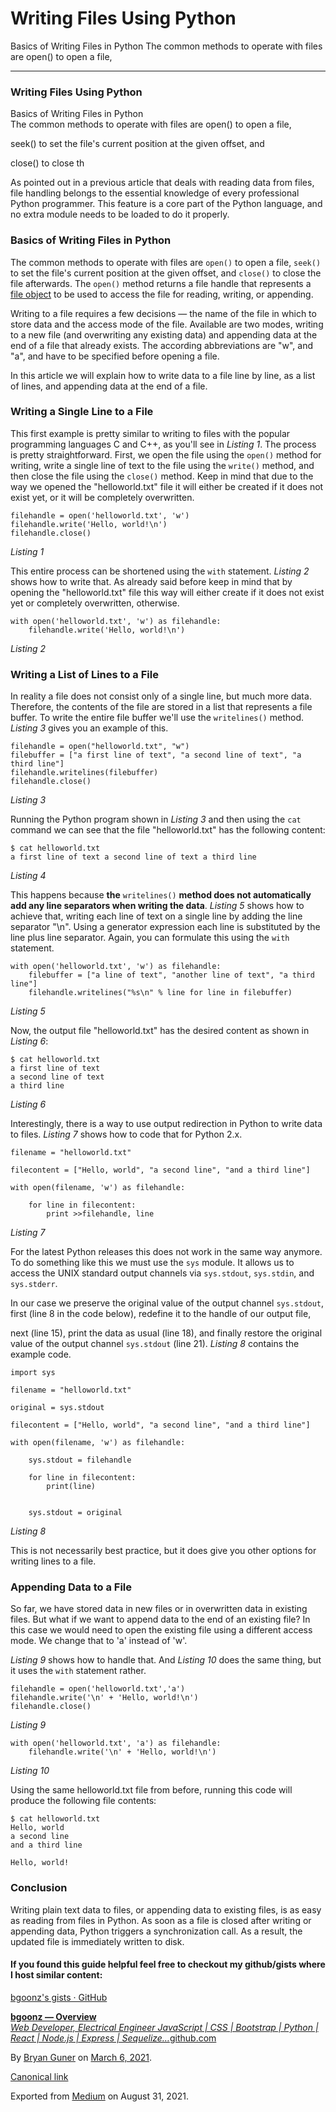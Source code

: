 # Writing Files Using Python

Basics of Writing Files in Python The common methods to operate with files are open() to open a file,

---

### Writing Files Using Python

Basics of Writing Files in Python  
The common methods to operate with files are open() to open a file,

seek() to set the file's current position at the given offset, and

close() to close th

As pointed out in a previous article that deals with reading data from files, file handling belongs to the essential knowledge of every professional Python programmer. This feature is a core part of the Python language, and no extra module needs to be loaded to do it properly.

### Basics of Writing Files in Python

The common methods to operate with files are `open()` to open a file, `seek()` to set the file's current position at the given offset, and `close()` to close the file afterwards. The `open()` method returns a file handle that represents a <a href="https://docs.python.org/3/glossary.html#term-file-object" class="markup--anchor markup--p-anchor">file object</a> to be used to access the file for reading, writing, or appending.

Writing to a file requires a few decisions — the name of the file in which to store data and the access mode of the file. Available are two modes, writing to a new file (and overwriting any existing data) and appending data at the end of a file that already exists. The according abbreviations are "w", and "a", and have to be specified before opening a file.

In this article we will explain how to write data to a file line by line, as a list of lines, and appending data at the end of a file.

### Writing a Single Line to a File

This first example is pretty similar to writing to files with the popular programming languages C and C++, as you'll see in _Listing 1_. The process is pretty straightforward. First, we open the file using the `open()` method for writing, write a single line of text to the file using the `write()` method, and then close the file using the `close()` method. Keep in mind that due to the way we opened the "helloworld.txt" file it will either be created if it does not exist yet, or it will be completely overwritten.

    filehandle = open('helloworld.txt', 'w')
    filehandle.write('Hello, world!\n')
    filehandle.close()

_Listing 1_

This entire process can be shortened using the `with` statement. _Listing 2_ shows how to write that. As already said before keep in mind that by opening the "helloworld.txt" file this way will either create if it does not exist yet or completely overwritten, otherwise.

    with open('helloworld.txt', 'w') as filehandle:
        filehandle.write('Hello, world!\n')

_Listing 2_

### Writing a List of Lines to a File

In reality a file does not consist only of a single line, but much more data. Therefore, the contents of the file are stored in a list that represents a file buffer. To write the entire file buffer we'll use the `writelines()` method. _Listing 3_ gives you an example of this.

    filehandle = open("helloworld.txt", "w")
    filebuffer = ["a first line of text", "a second line of text", "a third line"]
    filehandle.writelines(filebuffer)
    filehandle.close()

_Listing 3_

Running the Python program shown in _Listing 3_ and then using the `cat` command we can see that the file "helloworld.txt" has the following content:

    $ cat helloworld.txt
    a first line of text a second line of text a third line

_Listing 4_

This happens because **the** `writelines()` **method does not automatically add any line separators when writing the data**. _Listing 5_ shows how to achieve that, writing each line of text on a single line by adding the line separator "\\n". Using a generator expression each line is substituted by the line plus line separator. Again, you can formulate this using the `with` statement.

    with open('helloworld.txt', 'w') as filehandle:
        filebuffer = ["a line of text", "another line of text", "a third line"]
        filehandle.writelines("%s\n" % line for line in filebuffer)

_Listing 5_

Now, the output file "helloworld.txt" has the desired content as shown in _Listing 6_:

    $ cat helloworld.txt
    a first line of text
    a second line of text
    a third line

_Listing 6_

Interestingly, there is a way to use output redirection in Python to write data to files. _Listing 7_ shows how to code that for Python 2.x.

    filename = "helloworld.txt"

    filecontent = ["Hello, world", "a second line", "and a third line"]

    with open(filename, 'w') as filehandle:

        for line in filecontent:
            print >>filehandle, line

_Listing 7_

For the latest Python releases this does not work in the same way anymore. To do something like this we must use the `sys` module. It allows us to access the UNIX standard output channels via `sys.stdout`, `sys.stdin`, and `sys.stderr`.

In our case we preserve the original value of the output channel `sys.stdout`, first (line 8 in the code below), redefine it to the handle of our output file,

next (line 15), print the data as usual (line 18), and finally restore the original value of the output channel `sys.stdout` (line 21). _Listing 8_ contains the example code.

    import sys

    filename = "helloworld.txt"

    original = sys.stdout

    filecontent = ["Hello, world", "a second line", "and a third line"]

    with open(filename, 'w') as filehandle:

        sys.stdout = filehandle

        for line in filecontent:
            print(line)


        sys.stdout = original

_Listing 8_

This is not necessarily best practice, but it does give you other options for writing lines to a file.

### Appending Data to a File

So far, we have stored data in new files or in overwritten data in existing files. But what if we want to append data to the end of an existing file? In this case we would need to open the existing file using a different access mode. We change that to 'a' instead of 'w'.

_Listing 9_ shows how to handle that. And _Listing 10_ does the same thing, but it uses the `with` statement rather.

    filehandle = open('helloworld.txt','a')
    filehandle.write('\n' + 'Hello, world!\n')
    filehandle.close()

_Listing 9_

    with open('helloworld.txt', 'a') as filehandle:
        filehandle.write('\n' + 'Hello, world!\n')

_Listing 10_

Using the same helloworld.txt file from before, running this code will produce the following file contents:

    $ cat helloworld.txt
    Hello, world
    a second line
    and a third line

    Hello, world!

### Conclusion

Writing plain text data to files, or appending data to existing files, is as easy as reading from files in Python. As soon as a file is closed after writing or appending data, Python triggers a synchronization call. As a result, the updated file is immediately written to disk.

#### If you found this guide helpful feel free to checkout my github/gists where I host similar content:

<a href="https://gist.github.com/bgoonz" class="markup--anchor markup--p-anchor">bgoonz's gists · GitHub</a>

<a href="https://github.com/bgoonz" class="markup--anchor markup--mixtapeEmbed-anchor" title="https://github.com/bgoonz"><strong>bgoonz — Overview</strong><br />
<em>Web Developer, Electrical Engineer JavaScript | CSS | Bootstrap | Python | React | Node.js | Express | Sequelize…</em>github.com</a><a href="https://github.com/bgoonz" class="js-mixtapeImage mixtapeImage u-ignoreBlock"></a>

By <a href="https://medium.com/@bryanguner" class="p-author h-card">Bryan Guner</a> on [March 6, 2021](https://medium.com/p/d46b4851366f).

<a href="https://medium.com/@bryanguner/writing-files-using-python-d46b4851366f" class="p-canonical">Canonical link</a>

Exported from [Medium](https://medium.com) on August 31, 2021.
